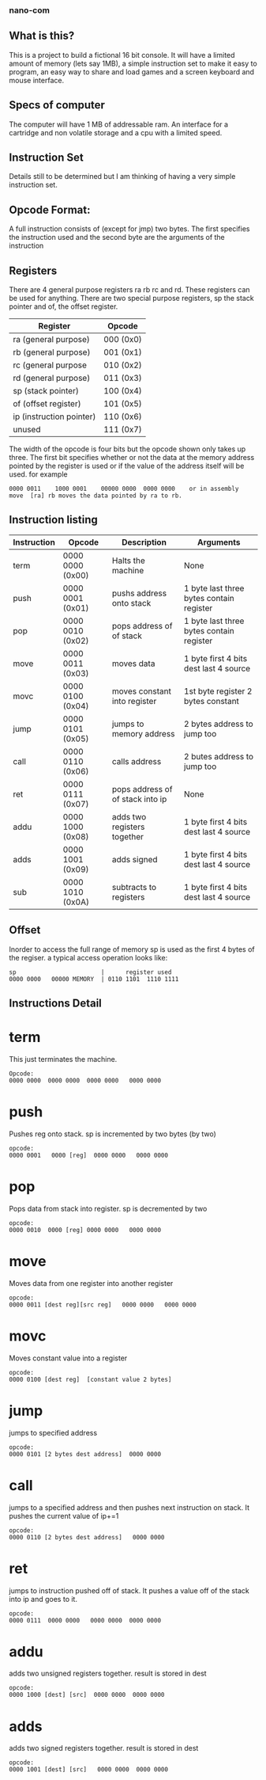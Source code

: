 ### nano-com
## What is this?
This is a project to build a fictional 16 bit console. It will have a limited amount of memory (lets say 1MB), 
a simple instruction set to make it easy to program, an easy way to share and load games and a screen keyboard and mouse interface.

## Specs of computer
The computer will have 1 MB of addressable ram. An interface for a cartridge and non volatile storage and a cpu with a limited speed.

## Instruction Set
Details still to be determined but I am thinking of having a very simple instruction set. 

## Opcode Format:
A full instruction consists of (except for jmp) two bytes. The first specifies the instruction used and the second byte are 
the arguments of the instruction

## Registers 
There are 4 general purpose registers ra rb rc and rd. These registers can be used for anything. There are two special purpose
registers, sp the stack pointer and of, the offset register.

| Register                 | Opcode             |
| ------------------------ | ------------------ |
| ra (general purpose)     |   000 (0x0)        |
| rb (general purpose)     |   001 (0x1)        |
| rc (general purpose      |   010 (0x2)        |
| rd (general purpose)     |   011 (0x3)        |
| sp (stack pointer)       |   100 (0x4)        |
| of (offset register)     |   101 (0x5)        |
| ip (instruction pointer) |   110 (0x6)        |
| unused                   |   111 (0x7)        |


The width of the opcode is four bits but the opcode shown only takes up three. The first bit specifies whether or not the data at the memory address pointed by the register is used or if the value of the address itself will be used.
for example
```
0000 0011    1000 0001    00000 0000  0000 0000    or in assembly   move  [ra] rb moves the data pointed by ra to rb.
````



## Instruction listing

| Instruction          | Opcode                | Description                      | Arguments                                |
| -------------------- | --------------------- | -------------------------------- | ---------------------------------------- |
| term                 |  0000 0000  (0x00)    | Halts the machine                | None                                     |
| push                 |  0000 0001  (0x01)    | pushs address onto stack         | 1 byte last three bytes contain register |
| pop                  |  0000 0010  (0x02)    | pops address of of stack         | 1 byte last three bytes contain register |`
| move                 |  0000 0011  (0x03)    | moves data                       | 1 byte first 4 bits dest last 4 source   |
| movc                 |  0000 0100  (0x04)    | moves constant into register     | 1st byte register 2 bytes constant       |
| jump                 |  0000 0101  (0x05)    | jumps to memory address          | 2 bytes address to jump too              |
| call                 |  0000 0110  (0x06)    | calls address                    | 2 butes address to jump too              |
| ret                  |  0000 0111  (0x07)    | pops address of of stack into ip | None                                     |
| addu                 |  0000 1000  (0x08)    | adds two registers together      | 1 byte first 4 bits dest last 4 source   |
| adds                 |  0000 1001  (0x09)    | adds signed                      | 1 byte first 4 bits dest last 4 source   |
| sub                  |  0000 1010  (0x0A)    | subtracts to registers           | 1 byte first 4 bits dest last 4 source   |

## Offset
Inorder to access the full range of memory sp is used as the first 4 bytes of the regiser.
a typical access operation looks like:
````
sp                        |      register used
0000 0000   00000 MEMORY  | 0110 1101  1110 1111
````
## Instructions Detail

# term
This just terminates the machine.
```
Opcode: 
0000 0000  0000 0000  0000 0000   0000 0000
````

# push
Pushes reg onto stack. sp is incremented by two bytes (by two)
```
opcode:
0000 0001   0000 [reg]  0000 0000   0000 0000
```

# pop
Pops data from stack into register. sp is decremented by two
```
opcode:
0000 0010  0000 [reg] 0000 0000   0000 0000

```

# move
Moves data from one register into another register
```
opcode:
0000 0011 [dest reg][src reg]   0000 0000   0000 0000
```

# movc
Moves constant value into a register
```
opcode:
0000 0100 [dest reg]  [constant value 2 bytes]
```

# jump
jumps to specified address
```
opcode:
0000 0101 [2 bytes dest address]  0000 0000
```

# call
jumps to a specified address and then pushes next instruction on stack. It pushes the current value of ip+=1
```
opcode:
0000 0110 [2 bytes dest address]   0000 0000
```

# ret
jumps to instruction pushed off of stack. It pushes a value off of the stack into ip and goes to it.
```
opcode:
0000 0111  0000 0000   0000 0000  0000 0000
```
# addu
adds two unsigned registers together. result is stored in dest
```
opcode:
0000 1000 [dest] [src]  0000 0000  0000 0000
```

# adds
adds two signed registers together. result is stored in dest
```
opcode:
0000 1001 [dest] [src]   0000 0000  0000 0000
```
